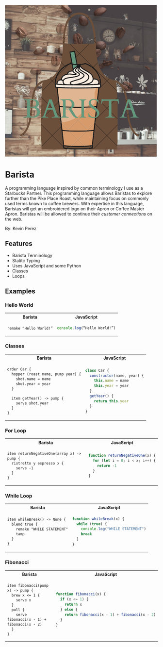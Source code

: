 <img src=./docs/barista.png width="500" height="500">

# Barista

A programming language inspired by common terminology I use as a Starbucks Partner. This programming language allows Baristas to explore further than the Pike Place Roast, while maintaining focus on commonly used terms known to coffee brewers. With expertise in this language, Baristas will get an embroidered logo on their Apron or Coffee Master Apron. Baristas will be allowed to continue their _customer connections_ on the web.

By: Kevin Perez

## Features

- Barista Terminology
- Statitc Typing
- Uses JavaScript and some Python
- Classes
- Loops

## Examples

### Hello World

<table>
<tr> <th>Barista</th><th>JavaScript</th><tr>
</tr>
<td>

```
remake “Hello World!”
```

</td>
<td>

```javascript
console.log(“Hello World!”)
```

</td>
</table>

### Classes

<table>
<tr> <th>Barista</th><th>JavaScript</th><tr>
</tr>
<td>

```
order Car {
  hopper (roast name, pump year) {
    shot.name = name
    shot.year = year
  }

  item getYear() -> pump {
    serve shot.year
  }
}
```

</td>
<td>

```javascript
class Car {
  constructor(name, year) {
    this.name = name
    this.year = year
  }
  getYear() {
    return this.year
  }
}
```

</td>
</table>

### For Loop

<table>
<tr> <th>Barista</th><th>JavaScript</th><tr>
</tr>
<td>

```
item returnNegativeOne(array x) -> pump {
  ristretto y espresso x {
    serve -1
  }
}
```

</td>
<td>

```javascript
function returnNegativeOne(x) {
  for (let i = 0; i < x; i++) {
    return -1
  }
}
```

</td>
</table>

### While Loop

<table>
<tr> <th>Barista</th><th>JavaScript</th><tr>
</tr>
<td>

```
item whileBreak() -> None {
  blend true {
    remake "WHILE STATEMENT"
    tamp
  }
}
```

</td>
<td>

```javascript
function whileBreak(x) {
  while (true) {
    console.log("WHILE STATEMENT")
    break
  }
}
```

</td>
</table>

### Fibonacci

<table>
<tr> <th>Barista</th><th>JavaScript</th><tr>
</tr>
<td>

```
item fibonacci(pump x) -> pump {
  brew x <= 1 {
    serve x
  }
  pull {
    serve fibonacci(x - 1) + fibonacci(x - 2)
  }
}
```

</td>
<td>

```javascript
function fibonacci(x) {
  if (x <= 1) {
    return x
  } else {
    return fibonacci(x - 1) + fibonacci(x - 2)
  }
}
```

</td>
</table>
